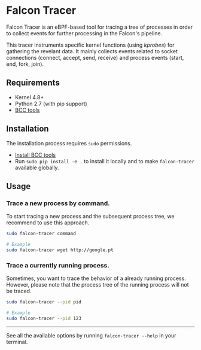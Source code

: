 # Falcon Tracer
Falcon Tracer is an eBPF-based tool for tracing a tree of processes in order to collect events for further processing in the Falcon's pipeline.

This tracer instruments specific kernel functions (using *kprobes*) for gathering the revelant data. It mainly collects events related to socket connections (connect, accept, send, receive) and process events (start, end, fork, join).

## Requirements
- Kernel 4.8+
- Python 2.7 (with pip support)
- [BCC tools](https://github.com/iovisor/bcc/blob/master/INSTALL.md)

## Installation
The installation process requires `sudo` permissions.

- [Install BCC tools](https://github.com/iovisor/bcc/blob/master/INSTALL.md)
- Run `sudo pip install -e .` to install it locally and to make `falcon-tracer` available globally.

## Usage

### **Trace a new process by command.**

To start tracing a new process and the subsequent process tree, we recommend to use this approach.

```bash
sudo falcon-tracer command

# Example
sudo falcon-tracer wget http://google.pt
```

### **Trace a currently running process.**

Sometimes, you want to trace the behavior of a already running process. However, please note that the process tree of the running process will not be traced.

```bash
sudo falcon-tracer --pid pid

# Example
sudo falcon-tracer --pid 123
```

---

See all the available options by running `falcon-tracer --help` in your terminal.
